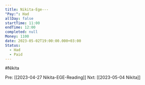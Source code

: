 ```yaml
---
title: Nikita-Ege---
"Pay:": Had
allDay: false
startTime: 11:00
endTime: 12:00
completed: null
Money: 1100
date: 2023-05-02T19:00:00.000+03:00
Status:
  - Had
  - Paid
---
```

#Nikita 

Pre: [[2023-04-27 Nikita-EGE-Reading]]
Nxt: [[2023-05-04 Nikita]]

